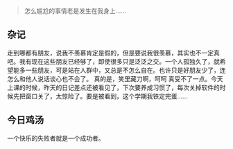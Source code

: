 > 怎么尴尬的事情老是发生在我身上……

## 杂记
走到哪都有朋友，说我不羡慕肯定是假的，但是要说我很羡慕，其实也不一定真吧。我有现在这些朋友已经够了，即使很多只是泛泛之交。一个人孤独久了，就希望能多一些朋友，可是站在人群中，又总是不怎么自在。也许只是好朋友少了，连怎么和他人说话谈心也不会了。
真的是，笑里藏刀啊，呵呵
真受不了一点。今天上课的时候，昨天的日记差点还被看见了，下次要养成习惯了，每次关掉软件的时候先把窗口关了，太惊险了。要是被看到，这个学期我铁定完蛋……

## 今日鸡汤
一个快乐的失败者就是一个成功者。